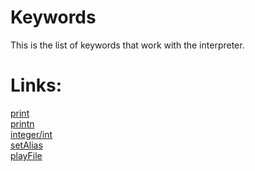 # Keywords

This is the list of keywords that work with the interpreter.

# Links:

[print](print.md)\
[printn](printn.md)\
[integer/int](integer.md)\
[setAlias](setAlias.md)\
[playFile](playFile.md)